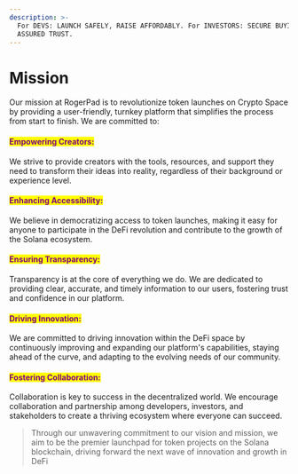 ```yaml
---
description: >-
  For DEVS: LAUNCH SAFELY, RAISE AFFORDABLY. For INVESTORS: SECURE BUYING,
  ASSURED TRUST.
---
```


# Mission

Our mission at RogerPad is to revolutionize token launches on Crypto Space by providing a user-friendly, turnkey platform that simplifies the process from start to finish. We are committed to:

#### <mark style="color:purple;">Empowering Creators:</mark>

&#x20;We strive to provide creators with the tools, resources, and support they need to transform their ideas into reality, regardless of their background or experience level.

#### <mark style="color:purple;">Enhancing Accessibility:</mark>&#x20;

We believe in democratizing access to token launches, making it easy for anyone to participate in the DeFi revolution and contribute to the growth of the Solana ecosystem.

#### <mark style="color:purple;">Ensuring Transparency:</mark>&#x20;

Transparency is at the core of everything we do. We are dedicated to providing clear, accurate, and timely information to our users, fostering trust and confidence in our platform.

#### <mark style="color:purple;">Driving Innovation:</mark>&#x20;

We are committed to driving innovation within the DeFi space by continuously improving and expanding our platform's capabilities, staying ahead of the curve, and adapting to the evolving needs of our community.

#### <mark style="color:purple;">Fostering Collaboration:</mark>&#x20;

Collaboration is key to success in the decentralized world. We encourage collaboration and partnership among developers, investors, and stakeholders to create a thriving ecosystem where everyone can succeed.

> Through our unwavering commitment to our vision and mission, we aim to be the premier launchpad for token projects on the Solana blockchain, driving forward the next wave of innovation and growth in DeFi
